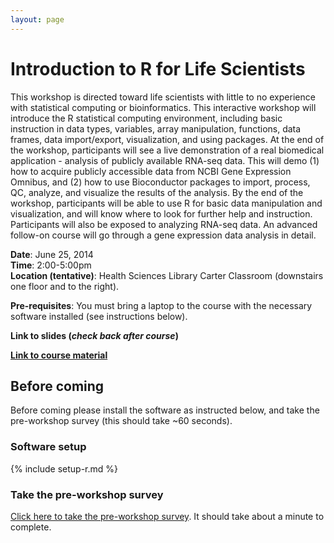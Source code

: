 ```yaml
---
layout: page
---
```


# Introduction to R for Life Scientists

This workshop is directed toward life scientists with little to no experience with statistical computing or bioinformatics. This interactive workshop will introduce the R statistical computing environment, including basic instruction in data types, variables, array manipulation, functions, data frames, data import/export, visualization, and using packages. At the end of the workshop, participants will see a live demonstration of a real biomedical application - analysis of publicly available RNA-seq data. This will demo (1) how to acquire publicly accessible data from NCBI Gene Expression Omnibus, and (2) how to use Bioconductor packages to import, process, QC, analyze, and visualize the results of the analysis. By the end of the workshop, participants will be able to use R for basic data manipulation and visualization, and will know where to look for further help and instruction. Participants will also be exposed to analyzing RNA-seq data. An advanced follow-on course will go through a gene expression data analysis in detail.

**Date**: June 25, 2014  
**Time**: 2:00-5:00pm  
**Location (tentative)**: Health Sciences Library Carter Classroom (downstairs one floor and to the right).

**Pre-requisites**: You must bring a laptop to the course with the necessary software installed (see instructions below).

**Link to slides (*check back after course*)**

**[Link to course material](01-intro-r/)**

## Before coming

Before coming please install the software as instructed below, and take the pre-workshop survey (this should take ~60 seconds).

### Software setup

{% include setup-r.md %}

### Take the pre-workshop survey

[Click here to take the pre-workshop survey](https://docs.google.com/forms/d/1Ef4r-5yTOZO-rMGyjZ5M-wP3Q_j2WPtkp1HM_ksApnw/viewform). It should take about a minute to complete.
